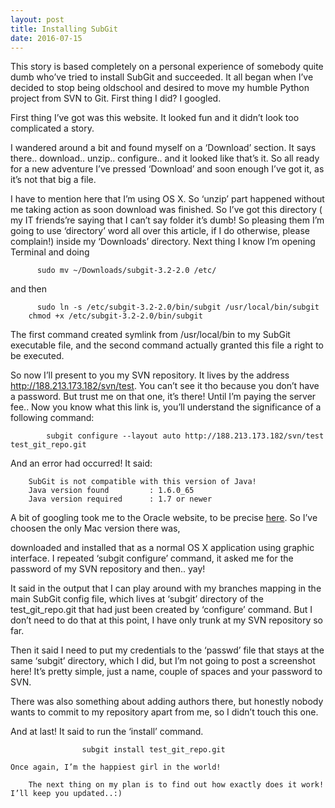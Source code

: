 ```yaml
---
layout: post
title: Installing SubGit
date: 2016-07-15
---
```


  This story is based completely on a personal experience of somebody quite dumb who’ve tried to install SubGit and succeeded. 
It all began when I’ve decided to stop being oldschool and desired to move my humble Python project from SVN to Git.
First thing I did? I googled.

<screenshot with google outcome>

  First thing I’ve got was this website. It looked fun and it didn’t look too complicated a story.

<screenshot with a part of site text>

  I wandered around a bit and found myself on a ‘Download’ section. It says there.. download.. unzip.. configure.. and it looked like that’s it. So all ready for a new adventure I’ve pressed ‘Download’ and soon enough I’ve got it, as it’s not that big a file.

<screenshot with download bar finished>

  I have to mention here that I’m using OS X. So ‘unzip’ part happened without me taking action as soon download was finished. So I’ve got this directory ( my IT friends’re saying that I can’t say folder it’s dumb! So pleasing them I’m going to use ‘directory’ word all over this article, if I do otherwise, please complain!) inside my ‘Downloads’ directory.
Next thing I know I’m opening Terminal and doing
		
		  sudo mv ~/Downloads/subgit-3.2-2.0 /etc/

and then

		  sudo ln -s /etc/subgit-3.2-2.0/bin/subgit /usr/local/bin/subgit
	  	chmod +x /etc/subgit-3.2-2.0/bin/subgit

  The first command created symlink from /usr/local/bin to my SubGit executable file, and the second command actually granted this file a right to be executed.

  So now I’ll present to you my SVN repository. It lives by the address http://188.213.173.182/svn/test. You can’t see it tho because you don’t have a password. But trust me on that one, it’s there! Until I’m paying the server fee..
Now you know what this link is, you’ll understand the significance of a following command:

			subgit configure --layout auto http://188.213.173.182/svn/test test_git_repo.git

  And an error had occurred! It said:
	
    	SubGit is not compatible with this version of Java!
    	Java version found         : 1.6.0_65
    	Java version required      : 1.7 or newer

  A bit of googling took me to the Oracle website, to be precise <a href=http://www.oracle.com/technetwork/java/javase/downloads/jdk8-downloads-2133151.html>here</a>.
So I’ve choosen the only Mac version there was,

<screenshot of Mac version>

downloaded and installed that as a normal OS X application using graphic interface.
I repeated ‘subgit configure’ command, it asked me for the password of my SVN repository and then.. yay!

<screenshot installation successful>

  It said in the output that I can play around with my branches mapping in the main SubGit config file, which lives at ‘subgit’ directory of the test_git_repo.git that had just been created by ‘configure’ command.
But I don’t need to do that at this point, I have only trunk at my SVN repository so far.

  Then it said I need to put my credentials to the ‘passwd’ file that stays at the same ‘subgit’ directory, which I did, but I’m not going to post a screenshot here! It’s pretty simple, just a name, couple of spaces and your password to SVN.

  There was also something about adding authors there, but honestly nobody wants to commit to my repository apart from me, so I didn’t touch this one.

  And at last! It said to run the ‘install’ command.

					subgit install test_git_repo.git  
		
	Once again, I’m the happiest girl in the world!

<screenshot installation successful>

		The next thing on my plan is to find out how exactly does it work! I’ll keep you updated..:)

 
